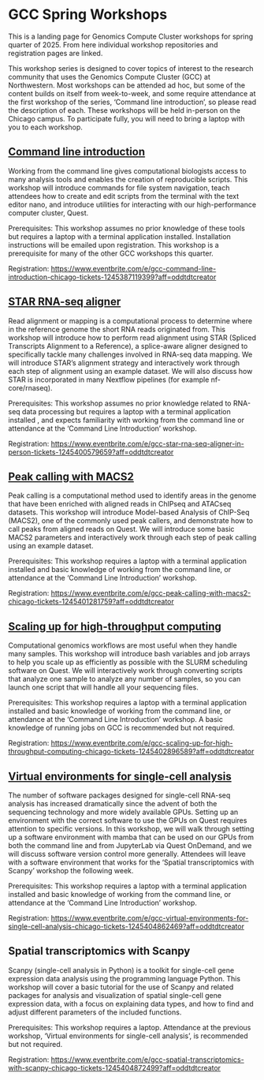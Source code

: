 # GCC Spring Workshops
This is a landing page for Genomics Compute Cluster workshops for spring quarter of 2025. From here individual workshop repositories and registration pages are linked.

This workshop series is designed to cover topics of interest to the research community that uses the Genomics Compute Cluster (GCC) at Northwestern. Most workshops can be attended ad hoc, but some of the content builds on itself from week-to-week, and some require attendance at the first workshop of the series, ‘Command line introduction’, so please read the description of each. These workshops will be held in-person on the Chicago campus. To participate fully, you will need to bring a laptop with you to each workshop.

## [Command line introduction](https://github.com/nuitrcs/gcc_command_line)

Working from the command line gives computational biologists access to many analysis tools and enables the creation of reproducible scripts. This workshop will introduce commands for file system navigation, teach attendees how to create and edit scripts from the terminal with the text editor nano, and introduce utilities for interacting with our high-performance computer cluster, Quest.

Prerequisites: This workshop assumes no prior knowledge of these tools but requires a laptop with a terminal application installed. Installation instructions will be emailed upon registration. This workshop is a prerequisite for many of the other GCC workshops this quarter.

Registration: <https://www.eventbrite.com/e/gcc-command-line-introduction-chicago-tickets-1245387119399?aff=oddtdtcreator>

## [STAR RNA-seq aligner](https://github.com/nuitrcs/star_aligner_workshop)

Read alignment or mapping is a computational process to determine where in the reference genome the short RNA reads originated from. This workshop will introduce how to perform read alignment using STAR (Spliced Transcripts Alignment to a Reference), a splice-aware aligner designed to specifically tackle many challenges involved in RNA-seq data mapping. We will introduce STAR’s alignment strategy and interactively work through each step of alignment using an example dataset. We will also discuss how STAR is incorporated in many Nextflow pipelines (for example nf-core/rnaseq).

Prerequisites: This workshop assumes no prior knowledge related to RNA-seq data processing but requires a laptop with a terminal application installed , and expects familiarity with working from the command line or attendance at the ‘Command Line Introduction’ workshop.

Registration: <https://www.eventbrite.com/e/gcc-star-rna-seq-aligner-in-person-tickets-1245400579659?aff=oddtdtcreator>

## [Peak calling with MACS2](https://github.com/nuitrcs/MACS2_workshop)

Peak calling is a computational method used to identify areas in the genome that have been enriched with aligned reads in ChIPseq and ATACseq datasets. This workshop will introduce Model-based Analysis of ChIP-Seq (MACS2), one of the commonly used peak callers, and demonstrate how to call peaks from aligned reads on Quest. We will introduce some basic MACS2 parameters and interactively work through each step of peak calling using an example dataset.

Prerequisites: This workshop requires a laptop with a terminal application installed and basic knowledge of working from the command line, or attendance at the ‘Command Line Introduction’ workshop.

Registration: <https://www.eventbrite.com/e/gcc-peak-calling-with-macs2-chicago-tickets-1245401281759?aff=oddtdtcreator>

## [Scaling up for high-throughput computing](https://github.com/nuitrcs/high_throughput_computing)

Computational genomics workflows are most useful when they handle many samples. This workshop will introduce bash variables and job arrays to help you scale up as efficiently as possible with the SLURM scheduling software on Quest. We will interactively work through converting scripts that analyze one sample to analyze any number of samples, so you can launch one script that will handle all your sequencing files.

Prerequisites: This workshop requires a laptop with a terminal application installed and basic knowledge of working from the command line, or attendance at the ‘Command Line Introduction’ workshop. A basic knowledge of running jobs on GCC is recommended but not required.

Registration: <https://www.eventbrite.com/e/gcc-scaling-up-for-high-throughput-computing-chicago-tickets-1245402896589?aff=oddtdtcreator>

## [Virtual environments for single-cell analysis](https://github.com/nuitrcs/virtual_environments_for_single_cell_analysis)

The number of software packages designed for single-cell RNA-seq analysis has increased dramatically since the advent of both the sequencing technology and more widely available GPUs. Setting up an environment with the correct software to use the GPUs on Quest requires attention to specific versions. In this workshop, we will walk through setting up a software environment with mamba that can be used on our GPUs from both the command line and from JupyterLab via Quest OnDemand, and we will discuss software version control more generally. Attendees will leave with a software environment that works for the ‘Spatial transcriptomics with Scanpy’ workshop the following week.

Prerequisites: This workshop requires a laptop with a terminal application installed and basic knowledge of working from the command line, or attendance at the ‘Command Line Introduction’ workshop.

Registration: <https://www.eventbrite.com/e/gcc-virtual-environments-for-single-cell-analysis-chicago-tickets-1245404862469?aff=oddtdtcreator>

## Spatial transcriptomics with Scanpy

Scanpy (single-cell analysis in Python) is a toolkit for single-cell gene expression data analysis using the programming language Python. This workshop will cover a basic tutorial for the use of Scanpy and related packages for analysis and visualization of spatial single-cell gene expression data, with a focus on explaining data types, and how to find and adjust different parameters of the included functions.

Prerequisites: This workshop requires a laptop. Attendance at the previous workshop, ‘Virtual environments for single-cell analysis’, is recommended but not required.

Registration: <https://www.eventbrite.com/e/gcc-spatial-transcriptomics-with-scanpy-chicago-tickets-1245404872499?aff=oddtdtcreator>


